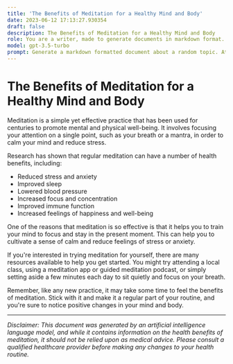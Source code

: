 ```yaml
---
title: 'The Benefits of Meditation for a Healthy Mind and Body'
date: 2023-06-12 17:13:27.930354
draft: false
description: The Benefits of Meditation for a Healthy Mind and Body
role: You are a writer, made to generate documents in markdown format. It is very important that all of the documents you generate are in valid markdown format.
model: gpt-3.5-turbo
prompt: Generate a markdown formatted document about a random topic. At the bottom, include a disclaimer explaining that the document was generated by you. The first line of the document should be the title. Make sure that the entire document is in proper markdown format, using a mix of various tags to make the document visually appealing.
---
```


# The Benefits of Meditation for a Healthy Mind and Body

Meditation is a simple yet effective practice that has been used for centuries to promote mental and physical well-being. It involves focusing your attention on a single point, such as your breath or a mantra, in order to calm your mind and reduce stress.

Research has shown that regular meditation can have a number of health benefits, including:

- Reduced stress and anxiety
- Improved sleep
- Lowered blood pressure
- Increased focus and concentration
- Improved immune function
- Increased feelings of happiness and well-being

One of the reasons that meditation is so effective is that it helps you to train your mind to focus and stay in the present moment. This can help you to cultivate a sense of calm and reduce feelings of stress or anxiety.

If you're interested in trying meditation for yourself, there are many resources available to help you get started. You might try attending a local class, using a meditation app or guided meditation podcast, or simply setting aside a few minutes each day to sit quietly and focus on your breath.

Remember, like any new practice, it may take some time to feel the benefits of meditation. Stick with it and make it a regular part of your routine, and you're sure to notice positive changes in your mind and body.

---

*Disclaimer: This document was generated by an artificial intelligence language model, and while it contains information on the health benefits of meditation, it should not be relied upon as medical advice. Please consult a qualified healthcare provider before making any changes to your health routine.*